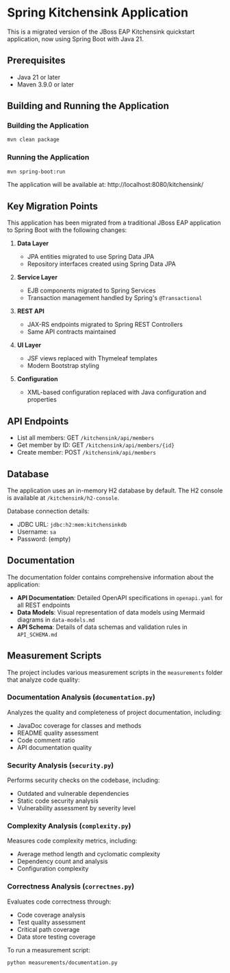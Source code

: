 # Spring Kitchensink Application

This is a migrated version of the JBoss EAP Kitchensink quickstart application, now using Spring Boot with Java 21.

## Prerequisites

- Java 21 or later
- Maven 3.9.0 or later

## Building and Running the Application

### Building the Application

```bash
mvn clean package
```

### Running the Application

```bash
mvn spring-boot:run
```

The application will be available at: http://localhost:8080/kitchensink/

## Key Migration Points

This application has been migrated from a traditional JBoss EAP application to Spring Boot with the following changes:

1. **Data Layer**
   - JPA entities migrated to use Spring Data JPA
   - Repository interfaces created using Spring Data JPA

2. **Service Layer**
   - EJB components migrated to Spring Services
   - Transaction management handled by Spring's `@Transactional`

3. **REST API**
   - JAX-RS endpoints migrated to Spring REST Controllers
   - Same API contracts maintained

4. **UI Layer**
   - JSF views replaced with Thymeleaf templates
   - Modern Bootstrap styling

5. **Configuration**
   - XML-based configuration replaced with Java configuration and properties

## API Endpoints

- List all members: GET `/kitchensink/api/members`
- Get member by ID: GET `/kitchensink/api/members/{id}`
- Create member: POST `/kitchensink/api/members`

## Database

The application uses an in-memory H2 database by default. The H2 console is available at `/kitchensink/h2-console`.

Database connection details:
- JDBC URL: `jdbc:h2:mem:kitchensinkdb`
- Username: `sa`
- Password: (empty) 

## Documentation

The documentation folder contains comprehensive information about the application:

- **API Documentation**: Detailed OpenAPI specifications in `openapi.yaml` for all REST endpoints
- **Data Models**: Visual representation of data models using Mermaid diagrams in `data-models.md`
- **API Schema**: Details of data schemas and validation rules in `API_SCHEMA.md`

## Measurement Scripts

The project includes various measurement scripts in the `measurements` folder that analyze code quality:

### Documentation Analysis (`documentation.py`)
Analyzes the quality and completeness of project documentation, including:
- JavaDoc coverage for classes and methods
- README quality assessment
- Code comment ratio
- API documentation quality

### Security Analysis (`security.py`)
Performs security checks on the codebase, including:
- Outdated and vulnerable dependencies
- Static code security analysis
- Vulnerability assessment by severity level

### Complexity Analysis (`complexity.py`)
Measures code complexity metrics, including:
- Average method length and cyclomatic complexity
- Dependency count and analysis
- Configuration complexity

### Correctness Analysis (`correctnes.py`)
Evaluates code correctness through:
- Code coverage analysis
- Test quality assessment
- Critical path coverage
- Data store testing coverage

To run a measurement script:
```bash
python measurements/documentation.py 